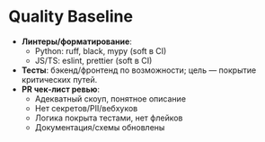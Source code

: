 # Quality Baseline

- **Линтеры/форматирование**:
  - Python: ruff, black, mypy (soft в CI)
  - JS/TS: eslint, prettier (soft в CI)
- **Тесты**: бэкенд/фронтенд по возможности; цель — покрытие критических путей.
- **PR чек‑лист ревью**:
  - Адекватный скоуп, понятное описание
  - Нет секретов/PII/вебхуков
  - Логика покрыта тестами, нет флейков
  - Документация/схемы обновлены
